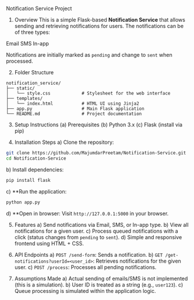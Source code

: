 Notification Service Project

1. Overview
This is a simple Flask-based **Notification Service** that allows sending and retrieving notifications for users. The notifications can be of three types:

Email
SMS
In-app

Notifications are initially marked as `pending` and change to `sent` when processed.


2.  Folder Structure
```
notification_service/
├── static/
│   └── style.css            # Stylesheet for the web interface
├── templates/
│   └── index.html           # HTML UI using Jinja2
├── app.py                   # Main Flask application
└── README.md                # Project documentation
```


3.  Setup Instructions
(a) Prerequisites
(b) Python 3.x
(c) Flask (install via pip)


4. Installation Steps
a) Clone the repository:

```bash
git clone https://github.com/MajumdarPreetam/Notification-Service.git
cd Notification-Service
```
b) Install dependencies:

```bash
pip install flask
```

c) **Run the application:

```bash
python app.py
```

d) **Open in browser:
   Visit `http://127.0.0.1:5000` in your browser.


5.  Features
a) Send notifications via Email, SMS, or In-app type.
b) View all notifications for a given user.
c) Process queued notifications with a click (status changes from `pending` to `sent`).
d) Simple and responsive frontend using HTML + CSS.


6.  API Endpoints
a) `POST /send-form`: Sends a notification.
b) `GET /get-notifications?userId=<user_id>`: Retrieves notifications for the given user.
c) `POST /process`: Processes all pending notifications.


7.  Assumptions Made
a) Actual sending of emails/SMS is not implemented (this is a simulation).
b) User ID is treated as a string (e.g., `user123`).
c) Queue processing is simulated within the application logic.

